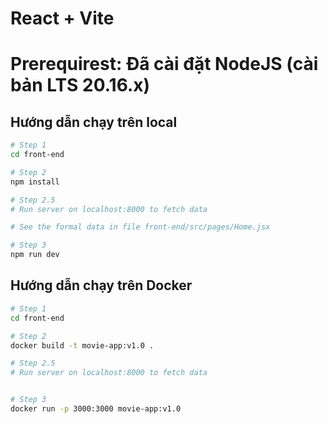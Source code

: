 # React + Vite

# Prerequirest: Đã cài đặt NodeJS (cài bản LTS 20.16.x)
## Hướng dẫn chạy trên local
```bash
# Step 1
cd front-end

# Step 2
npm install

# Step 2.5
# Run server on localhost:8000 to fetch data

# See the formal data in file front-end/src/pages/Home.jsx

# Step 3
npm run dev
```

## Hướng dẫn chạy trên Docker
```bash
# Step 1
cd front-end

# Step 2
docker build -t movie-app:v1.0 .

# Step 2.5
# Run server on localhost:8000 to fetch data


# Step 3
docker run -p 3000:3000 movie-app:v1.0
```